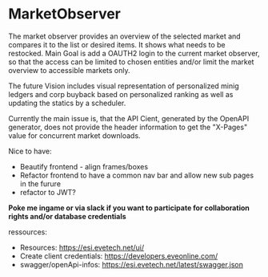# MarketObserver

The market observer provides an overview of the selected market and compares it to the list or desired items. It shows what needs to be restocked.
Main Goal is add a OAUTH2 login to the current market observer, so that the access can be limited to chosen entities and/or limit the market overview to accessible markets only.

The future Vision includes visual representation of personalized minig ledgers and corp buyback based on personalized ranking as well as updating the statics by a scheduler.

Currently the main issue is, that the API Cient, generated by the OpenAPI generator, does not provide the header information to get the "X-Pages" value for concurrent market downloads.

Nice to have:
- Beautify frontend - align frames/boxes
- Refactor frontend to have a common nav bar and allow new sub pages in the furure
- refactor to JWT?

**Poke me ingame or via slack if you want to participate for collaboration rights and/or database credentials**

ressources: 
- Resources: https://esi.evetech.net/ui/
- Create client credentials: https://developers.eveonline.com/
- swagger/openApi-infos: https://esi.evetech.net/latest/swagger.json

